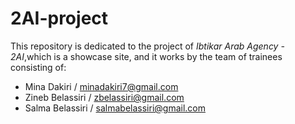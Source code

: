# 2AI-project
This repository is dedicated to the project of *Ibtikar Arab Agency - 2AI*,which is a showcase site, and it works by the team of trainees consisting of:

- Mina Dakiri / minadakiri7@gmail.com
- Zineb Belassiri / zbelassiri@gmail.com
- Salma Belassiri / salmabelassiri@gmail.com
